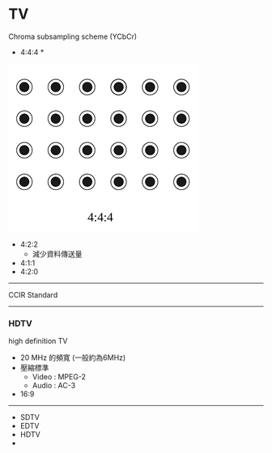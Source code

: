 # TV

Chroma subsampling scheme \(YCbCr\)

* 4:4:4
  * 

![](../../.gitbook/assets/image.png)

* 4:2:2
  * 減少資料傳送量
* 4:1:1
* 4:2:0

---

CCIR Standard

---

### HDTV

high definition TV

* 20 MHz 的頻寬 \(一般約為6MHz\)
* 壓縮標準
  * Video : MPEG-2
  * Audio : AC-3
* 16:9

---

* SDTV
* EDTV
* HDTV
* 
